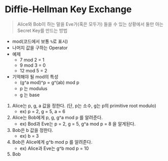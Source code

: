 # Diffie-Hellman Key Exchange
> Alice와 Bob이 하는 말을 Eve가(혹은 모두가) 들을 수 있는 상황에서 둘만 아는 Secret Key를 만드는 방법
- mod(코드에서 보통 `%`로 표시)
- 나머지 값을 구하는 Operator
- 예제
  - 7 mod 2 = 1
  - 9 mod 3 = 0
  - 12 mod 5 = 2
- 기억해야 될 mod의 특성
  - (g^a mod)^p = g^(ab) mod p
  - p 는 modulus
  - g 는 base
1. Alice는 p, g, a 값을 정한다. (단, p는 소수, g는 p의 primitive root modulo)
   - ex) p = 2, g = 5, a = 6
2. Alice는 Bob에게 p, g, g^a mod p 를 알려준다.
   - ex) Bod과 Eve는 p = 2, g = 5, g^a mod p = 8 을 알게된다.
3. Bob은 b 값을 정한다.
   - ex) b = 3
4. Bob은 Alice에게 g^b mod p 를 알려준다.
   - ex) Alice과 Eve는 g^b mod p = 10
5. Bob
